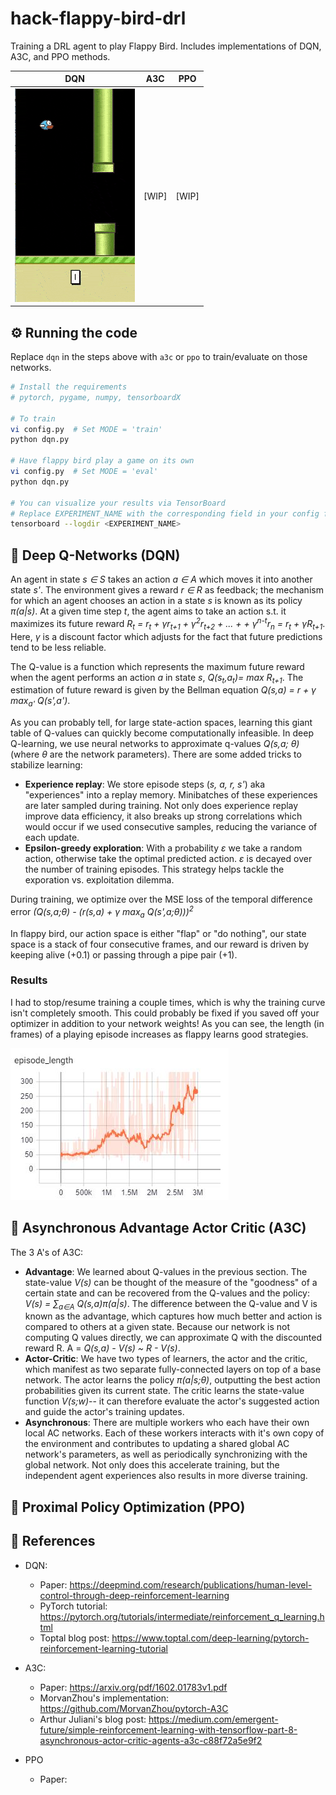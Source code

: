 # hack-flappy-bird-drl 
Training a DRL agent to play Flappy Bird. Includes implementations of DQN, A3C, and PPO methods.

| DQN  | A3C | PPO |
|:------------: |:---------------: |:---------------:|
|![](doc/dqn_demo_compressed.gif) | [WIP] | [WIP] |


## ⚙️ Running the code

Replace `dqn` in the steps above with `a3c` or `ppo` to train/evaluate on those networks. 

```sh
# Install the requirements
# pytorch, pygame, numpy, tensorboardX

# To train
vi config.py  # Set MODE = 'train'
python dqn.py

# Have flappy bird play a game on its own
vi config.py  # Set MODE = 'eval'
python dqn.py

# You can visualize your results via TensorBoard
# Replace EXPERIMENT_NAME with the corresponding field in your config file.
tensorboard --logdir <EXPERIMENT_NAME>
```

## 📌 Deep Q-Networks (DQN)

An agent in state *s ∈ S* takes an action *a ∈ A* which moves it into another state *s'*. The environment gives a reward *r ∈ R* as feedback; the mechanism for which an agent chooses an action in a state *s* is known as its policy *π(a|s)*. At a given time step *t*, the agent aims to take an action s.t. it maximizes its future reward *R<sub>t</sub> = r<sub>t</sub> + γr<sub>t+1</sub> + γ<sup>2</sup>r<sub>t+2</sub> + ... + + γ<sup>n-t</sup>r<sub>n</sub> = r<sub>t</sub> + γR<sub>t+1</sub>*. Here, *γ* is a discount factor which adjusts for the fact that future predictions tend to be less reliable. 

The Q-value is a function which represents the maximum future reward when the agent performs an action *a* in state *s*, *Q(s<sub>t</sub>,a<sub>t</sub>)= max R<sub>t+1</sub>*. The estimation of future reward is given by the Bellman equation *Q(s,a) = r + γ max<sub>a'</sub> Q(s',a')*.

As you can probably tell, for large state-action spaces, learning this giant table of Q-values can quickly become computationally infeasible. In deep Q-learning, we use neural networks to approximate q-values *Q(s,a; θ)* (where *θ* are the network parameters). There are some added tricks to stabilize learning:
- **Experience replay**: We store episode steps (*s, a, r, s'*) aka "experiences" into a replay memory. Minibatches of these experiences are later sampled during training. Not only does experience replay improve data efficiency, it also breaks up strong correlations which would occur if we used consecutive samples, reducing the variance of each update.
- **Epsilon-greedy exploration**: With a probability *ε* we take a random action, otherwise take the optimal predicted action. *ε* is decayed over the number of training episodes. This strategy helps tackle the exporation vs. exploitation dilemma.

During training, we optimize over the MSE loss of the temporal difference error *(Q(s,a;θ) - (r(s,a) + γ max<sub>a</sub> Q(s',a;θ)))<sup>2</sup>*

In flappy bird, our action space is either "flap" or "do nothing", our state space is a stack of four consecutive frames, and our reward is driven by keeping alive (+0.1) or passing through a pipe pair (+1).

### Results

I had to stop/resume training a couple times, which is why the training curve isn't completely smooth. This could probably be fixed if you saved off your optimizer in addition to your network weights! As you can see, the length (in frames) of a playing episode increases as flappy learns good strategies.

![Episode lengths](doc/dqn_eplen.jpg)

## 📌 Asynchronous Advantage Actor Critic (A3C)

The 3 A's of A3C:

- **Advantage**: We learned about Q-values in the previous section. The state-value *V(s)* can be thought of the measure of the "goodness" of a certain state and can be recovered from the Q-values and the policy: *V(s) = ∑<sub>a∈A</sub> Q(s,a)π(a|s)*. The difference between the Q-value and V is known as the advantage, which captures how much better and action is compared to others at a given state. Because our network is not computing Q values directly, we can approximate Q with the discounted reward R. A = *Q(s,a) - V(s) ~ R - V(s)*.
- **Actor-Critic**: We have two types of learners, the actor and the critic, which manifest as two separate fully-connected layers on top of a base network. The actor learns the policy *π(a|s;θ)*, outputting the best action probabilities given its current state. The critic learns the state-value function *V(s;w)*-- it can therefore evaluate the actor's suggested action and guide the actor's training updates. 
- **Asynchronous**: There are multiple workers who each have their own local AC networks. Each of these workers interacts with it's own copy of the environment and contributes to updating a shared global AC network's parameters, as well as periodically synchronizing with the global network. Not only does this accelerate training, but the independent agent experiences also results in more diverse training. 


## 📌 Proximal Policy Optimization (PPO) 


## 📖 References
- DQN: 
    - Paper: https://deepmind.com/research/publications/human-level-control-through-deep-reinforcement-learning
    - PyTorch tutorial: https://pytorch.org/tutorials/intermediate/reinforcement_q_learning.html
    - Toptal blog post: https://www.toptal.com/deep-learning/pytorch-reinforcement-learning-tutorial

- A3C: 
    - Paper: https://arxiv.org/pdf/1602.01783v1.pdf
    - MorvanZhou's implementation: https://github.com/MorvanZhou/pytorch-A3C
    - Arthur Juliani's blog post: https://medium.com/emergent-future/simple-reinforcement-learning-with-tensorflow-part-8-asynchronous-actor-critic-agents-a3c-c88f72a5e9f2
    
- PPO
    - Paper:
